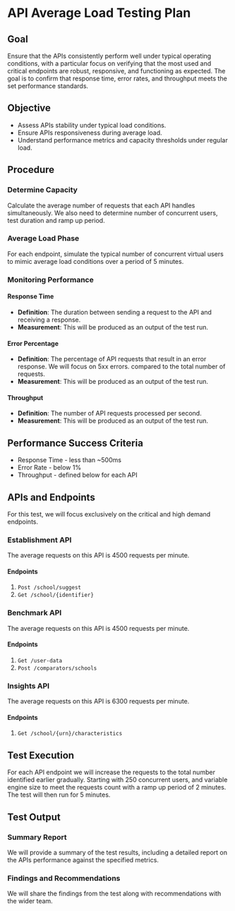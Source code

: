 ﻿# API Average Load Testing Plan

## Goal

Ensure that the APIs consistently perform well under typical operating conditions, with a particular focus on verifying that the most used and critical endpoints are robust, responsive, and functioning as expected. The goal is to confirm that response time, error rates, and throughput meets the set performance standards. 

## Objective

- Assess APIs stability under typical load conditions.
- Ensure APIs responsiveness during average load.
- Understand performance metrics and capacity thresholds under regular load.

## Procedure

### Determine Capacity

Calculate the average number of requests that each API handles simultaneously. We also need to determine number of concurrent users, test duration and ramp up period. 

### Average Load Phase

For each endpoint, simulate the typical number of concurrent virtual users to mimic average load conditions over a period of 5 minutes.

### Monitoring Performance

#### Response Time

- **Definition**: The duration between sending a request to the API and receiving a response.
- **Measurement**: This will be produced as an output of the test run.

#### Error Percentage

- **Definition**: The percentage of API requests that result in an error response. We will focus on 5xx errors. 
  compared to the total number of requests.
- **Measurement**: This will be produced as an output of the test run.

#### Throughput

- **Definition**: The number of API requests processed per second.
- **Measurement**: This will be produced as an output of the test run.

## Performance Success Criteria

- Response Time - less than ~500ms
- Error Rate - below 1%
- Throughput - defined below for each API

## APIs and Endpoints

For this test, we will focus exclusively on the critical and high demand endpoints. 

### Establishment API

The average requests on this API is 4500 requests per minute.
#### Endpoints
1. `Post /school/suggest`
2. `Get /school/{identifier}`

### Benchmark API
The average requests on this API is 4500 requests per minute.

#### Endpoints 
1. `Get /user-data`
2. `Post /comparators/schools`

### Insights API
The average requests on this API is 6300 requests per minute.
#### Endpoints

1. `Get /school/{urn}/characteristics`


## Test Execution

For each API endpoint we will increase the requests to the total number identified earlier gradually. Starting with 250
concurrent users, and variable engine size to meet the requests count with a ramp up period of 2 minutes. The test will then run for 5 minutes. 

## Test Output

### Summary Report

We will provide a summary of the test results, including a detailed report on the APIs performance against the
specified metrics.

### Findings and Recommendations

We will share the findings from the test along with recommendations with the wider team.